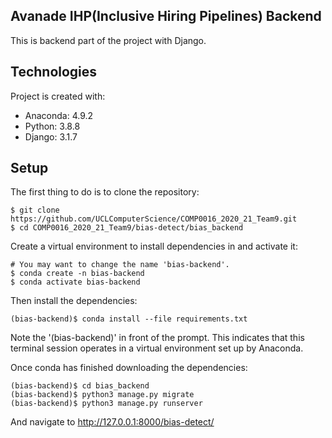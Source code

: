## Avanade IHP(Inclusive Hiring Pipelines) Backend
This is backend part of the project with Django.

## Technologies
Project is created with:
* Anaconda: 4.9.2
* Python: 3.8.8
* Django: 3.1.7

## Setup
The first thing to do is to clone the repository:

    $ git clone https://github.com/UCLComputerScience/COMP0016_2020_21_Team9.git
    $ cd COMP0016_2020_21_Team9/bias-detect/bias_backend

Create a virtual environment to install dependencies in and activate it:

    # You may want to change the name 'bias-backend'.
    $ conda create -n bias-backend
    $ conda activate bias-backend

Then install the dependencies:


    (bias-backend)$ conda install --file requirements.txt


Note the '(bias-backend)' in front of the prompt. This indicates that this terminal session operates in a virtual environment set up by Anaconda.

Once conda has finished downloading the dependencies:

    (bias-backend)$ cd bias_backend
    (bias-backend)$ python3 manage.py migrate
    (bias-backend)$ python3 manage.py runserver

And navigate to http://127.0.0.1:8000/bias-detect/
